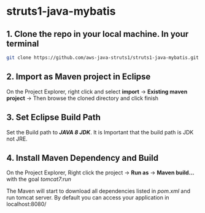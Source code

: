 # struts1-java-mybatis

## 1. Clone the repo in your local machine. In your terminal
```bash
git clone https://github.com/aws-java-struts1/struts1-java-mybatis.git
```

## 2. Import as Maven project in Eclipse
On the Project Explorer, right click and select **import** -> **Existing maven project** -> Then browse the cloned directory and click finish

## 3. Set Eclipse Build Path
Set the Build path to ***JAVA 8 JDK***. It is Important that the build path is JDK not JRE.

## 4. Install Maven Dependency and Build
On the Project Explorer, Right click the project -> **Run as** -> **Maven build...** with the goal *tomcat7:run*

The Maven will start to download all dependencies listed in *pom.xml* and run tomcat server.
By default you can access your application in localhost:8080/
